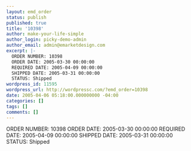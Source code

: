 ```yaml
---
layout: emd_order
status: publish
published: true
title: '10398'
author: make-your-life-simple
author_login: picky-demo-admin
author_email: admin@emarketdesign.com
excerpt: |-
  ORDER NUMBER: 10398
  ORDER DATE: 2005-03-30 00:00:00
  REQUIRED DATE: 2005-04-09 00:00:00
  SHIPPED DATE: 2005-03-31 00:00:00
  STATUS: Shipped
wordpress_id: 11595
wordpress_url: http://wordpressc.com/?emd_order=10398
date: 2005-04-06 05:18:00.000000000 -04:00
categories: []
tags: []
comments: []
---
```

ORDER NUMBER: 10398
ORDER DATE: 2005-03-30 00:00:00
REQUIRED DATE: 2005-04-09 00:00:00
SHIPPED DATE: 2005-03-31 00:00:00
STATUS: Shipped
